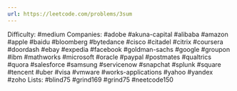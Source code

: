 ```yaml
---
url: https://leetcode.com/problems/3sum
---
```


Difficulty: #medium
Companies: #adobe #akuna-capital #alibaba #amazon #apple #baidu #bloomberg #bytedance #cisco #citadel #citrix #coursera #doordash #ebay #expedia #facebook #goldman-sachs #google #groupon #ibm #mathworks #microsoft #oracle #paypal #postmates #qualtrics #quora #salesforce #samsung #servicenow #snapchat #splunk #square #tencent #uber #visa #vmware #works-applications #yahoo #yandex #zoho
Lists: #blind75 #grind169 #grind75 #neetcode150